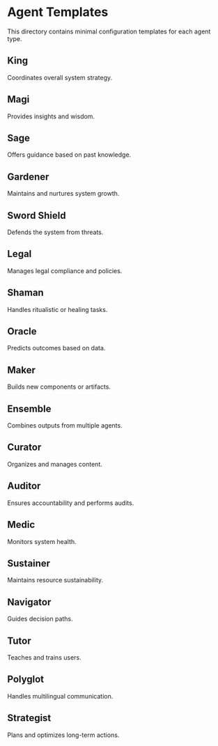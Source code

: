 # Agent Templates

This directory contains minimal configuration templates for each agent type.

## King
Coordinates overall system strategy.

## Magi
Provides insights and wisdom.

## Sage
Offers guidance based on past knowledge.

## Gardener
Maintains and nurtures system growth.

## Sword Shield
Defends the system from threats.

## Legal
Manages legal compliance and policies.

## Shaman
Handles ritualistic or healing tasks.

## Oracle
Predicts outcomes based on data.

## Maker
Builds new components or artifacts.

## Ensemble
Combines outputs from multiple agents.

## Curator
Organizes and manages content.

## Auditor
Ensures accountability and performs audits.

## Medic
Monitors system health.

## Sustainer
Maintains resource sustainability.

## Navigator
Guides decision paths.

## Tutor
Teaches and trains users.

## Polyglot
Handles multilingual communication.

## Strategist
Plans and optimizes long-term actions.
